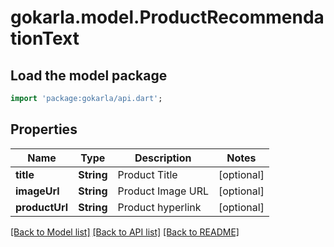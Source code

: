 # gokarla.model.ProductRecommendationText

## Load the model package
```dart
import 'package:gokarla/api.dart';
```

## Properties
Name | Type | Description | Notes
------------ | ------------- | ------------- | -------------
**title** | **String** | Product Title | [optional] 
**imageUrl** | **String** | Product Image URL | [optional] 
**productUrl** | **String** | Product hyperlink | [optional] 

[[Back to Model list]](../README.md#documentation-for-models) [[Back to API list]](../README.md#documentation-for-api-endpoints) [[Back to README]](../README.md)


